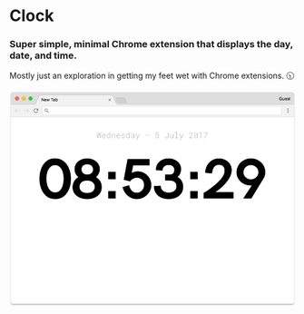 # Clock
### Super simple, minimal Chrome extension that displays the day, date, and time.

Mostly just an exploration in getting my feet wet with Chrome extensions. :clock1030:

![Clock Screenshot](clock-screenshot.png)
